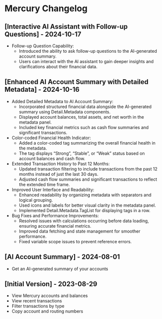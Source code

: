 # Mercury Changelog

## [Interactive AI Assistant with Follow-up Questions] - 2024-10-17

- Follow-up Question Capability:
  - Introduced the ability to ask follow-up questions to the AI-generated account summary.
  - Users can interact with the AI assistant to gain deeper insights and clarifications about their financial data.

## [Enhanced AI Account Summary with Detailed Metadata] - 2024-10-16

- Added Detailed Metadata to AI Account Summary:
  - Incorporated structured financial data alongside the AI-generated summary using Detail.Metadata components.
  - Displayed account balances, total assets, and net worth in the metadata panel.
  - Included key financial metrics such as cash flow summaries and significant transactions.
- Color-coded Financial Health Indicator:
  - Added a color-coded tag summarizing the overall financial health in the metadata.
  - The tag displays “Strong”, “Stable”, or “Weak” status based on account balances and cash flow.
- Extended Transaction History to Past 12 Months:
  - Updated transaction filtering to include transactions from the past 12 months instead of just the last 30 days.
  - Adjusted cash flow summaries and significant transactions to reflect the extended time frame.
- Improved User Interface and Readability:
  - Enhanced readability by organizing metadata with separators and logical grouping.
  - Used icons and labels for better visual clarity in the metadata panel.
  - Implemented Detail.Metadata.TagList for displaying tags in a row.
- Bug Fixes and Performance Improvements:
  - Resolved issues with calculations occurring before data loading, ensuring accurate financial metrics.
  - Improved data fetching and state management for smoother performance.
  - Fixed variable scope issues to prevent reference errors.
  
## [AI Account Summary] - 2024-08-01

- Get an AI-generated summary of your accounts

## [Initial Version] - 2023-08-29

- View Mercury accounts and balances
- View recent transactions
- Filter transactions by type
- Copy account and routing numbers
